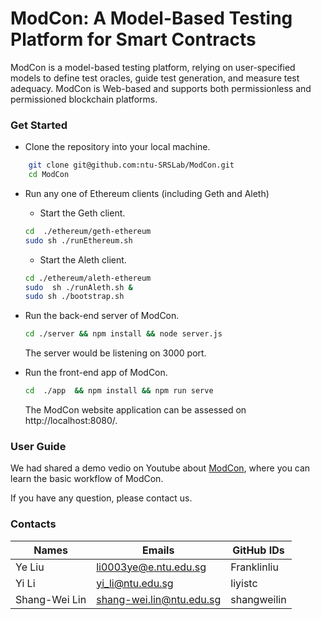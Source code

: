# ModCon: A Model-Based Testing Platform for Smart Contracts

ModCon is a model-based testing platform, relying on user-specified models to define test oracles, guide test generation, and measure test adequacy.  ModCon is Web-based and supports both permissionless and permissioned blockchain platforms.

### Get Started
* Clone the repository  into your local machine.
```bash
    git clone git@github.com:ntu-SRSLab/ModCon.git
    cd ModCon
```
* Run any one of Ethereum clients (including Geth and Aleth)
    * Start the Geth client.
    ```bash
    cd  ./ethereum/geth-ethereum 
    sudo sh ./runEthereum.sh
    ```
    * Start the Aleth client.
    ```bash
    cd ./ethereum/aleth-ethereum 
    sudo  sh ./runAleth.sh & 
    sudo sh ./bootstrap.sh
    ```
 * Run the back-end server of ModCon.
    ```bash
    cd ./server && npm install && node server.js
    ```
    The server would be listening on 3000 port.
    
 * Run the front-end app of ModCon.
   ```bash
   cd  ./app  && npm install && npm run serve
   ```
   The ModCon website application can be assessed on http://localhost:8080/.

### User Guide

We had shared a demo vedio on Youtube about [ModCon](https://youtu.be/vcYM3iX-pj8), where you can learn the basic workflow of ModCon.

If you have any question, please contact us.

### Contacts

| Names         | Emails                   | GitHub IDs     |
|---------------|--------------------------|----------------|
| Ye   Liu        | li0003ye@e.ntu.edu.sg      | Franklinliu    | 
| Yi    Li         | yi_li@ntu.edu.sg         | liyistc        |
| Shang-Wei Lin | shang-wei.lin@ntu.edu.sg | shangweilin|       
